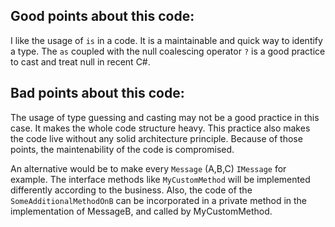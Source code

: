 ## Good points about this code:

I like the usage of `is` in a code. It is a maintainable and quick way to identify a type.
The `as` coupled with the null coalescing operator `?` is a good practice to cast and treat null in recent C#.

## Bad points about this code:

The usage of type guessing and casting may not be a good practice in this case.
It makes the whole code structure heavy. This practice also makes the code live without any solid architecture principle.
Because of those points, the maintenability of the code is compromised.

An alternative would be to make every `Message` (A,B,C) `IMessage` for example. The interface methods like `MyCustomMethod` will be implemented differently according to the business.
Also, the code of the `SomeAdditionalMethodOnB` can be incorporated in a private method in the implementation of MessageB, and called by MyCustomMethod.
